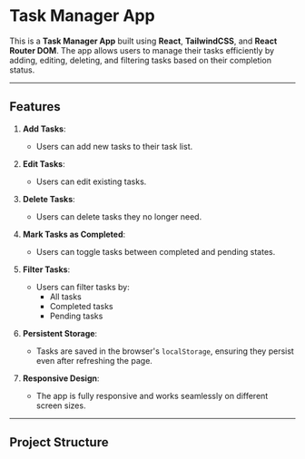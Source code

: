 # Task Manager App

This is a **Task Manager App** built using **React**, **TailwindCSS**, and **React Router DOM**. The app allows users to manage their tasks efficiently by adding, editing, deleting, and filtering tasks based on their completion status.

---

## Features

1. **Add Tasks**:
   - Users can add new tasks to their task list.

2. **Edit Tasks**:
   - Users can edit existing tasks.

3. **Delete Tasks**:
   - Users can delete tasks they no longer need.

4. **Mark Tasks as Completed**:
   - Users can toggle tasks between completed and pending states.

5. **Filter Tasks**:
   - Users can filter tasks by:
     - All tasks
     - Completed tasks
     - Pending tasks

6. **Persistent Storage**:
   - Tasks are saved in the browser's `localStorage`, ensuring they persist even after refreshing the page.

7. **Responsive Design**:
   - The app is fully responsive and works seamlessly on different screen sizes.

---

## Project Structure

